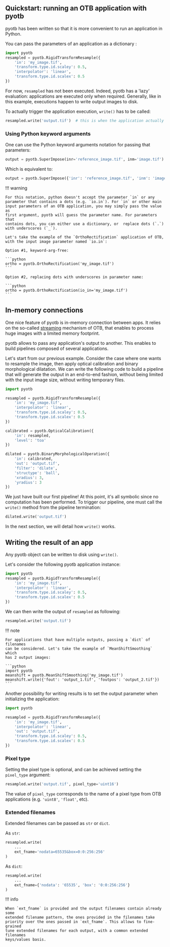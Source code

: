 ## Quickstart: running an OTB application with pyotb

pyotb has been written so that it is more convenient to run an application in 
Python.

You can pass the parameters of an application as a dictionary :

```python
import pyotb
resampled = pyotb.RigidTransformResample({
    'in': 'my_image.tif', 
    'transform.type.id.scaley': 0.5,
    'interpolator': 'linear', 
    'transform.type.id.scalex': 0.5
})
```

For now, `resampled` has not been executed. Indeed, pyotb has a 'lazy' 
evaluation: applications are executed only when required. Generally, like in 
this example, executions happen to write output images to disk. 

To actually trigger the application execution, `write()` has to be called:

```python
resampled.write('output.tif')  # this is when the application actually runs
```

### Using Python keyword arguments

One can use the Python keyword arguments notation for passing that parameters:

```python
output = pyotb.SuperImpose(inr='reference_image.tif', inm='image.tif')
```

Which is equivalent to:

```python
output = pyotb.SuperImpose({'inr': 'reference_image.tif', 'inm': 'image.tif'})
```

!!! warning

    For this notation, python doesn't accept the parameter `in` or any 
    parameter that contains a dots (e.g. `io.in`). For `in` or other main 
    input parameters of an OTB application, you may simply pass the value as 
    first argument, pyotb will guess the parameter name. For parameters that 
    contains dots, you can either use a dictionary, or  replace dots (`.`) 
    with underscores (`_`). 

    Let's take the example of the `OrthoRectification` application of OTB, 
    with the input image parameter named `io.in`:

    Option #1, keyword-arg-free:

    ```python
    ortho = pyotb.OrthoRectification('my_image.tif')
    ```
    
    Option #2, replacing dots with underscores in parameter name: 

    ```python
    ortho = pyotb.OrthoRectification(io_in='my_image.tif')
    ``` 

## In-memory connections

One nice feature of pyotb is in-memory connection between apps. It relies on 
the so-called [streaming](https://www.orfeo-toolbox.org/CookBook/C++/StreamingAndThreading.html)
mechanism of OTB, that enables to process huge images with a limited memory 
footprint.

pyotb allows to pass any application's output to another. This enables to 
build pipelines composed of several applications.

Let's start from our previous example. Consider the case where one wants to 
resample the image, then apply optical calibration and binary morphological 
dilatation. We can write the following code to build a pipeline that will
generate the output in an end-to-end fashion, without being limited with the 
input image size, without writing temporary files.

```python
import pyotb

resampled = pyotb.RigidTransformResample({
    'in': 'my_image.tif', 
    'interpolator': 'linear',
    'transform.type.id.scaley': 0.5, 
    'transform.type.id.scalex': 0.5
})

calibrated = pyotb.OpticalCalibration({
    'in': resampled, 
    'level': 'toa'
}) 

dilated = pyotb.BinaryMorphologicalOperation({
    'in': calibrated, 
    'out': 'output.tif', 
    'filter': 'dilate',
    'structype': 'ball', 
    'xradius': 3, 
    'yradius': 3
})
```

We just have built our first pipeline! At this point, it's all symbolic since 
no computation has been performed. To trigger our pipeline, one must call the 
`write()` method from the pipeline termination:

```python
dilated.write('output.tif')
```

In the next section, we will detail how `write()` works. 

## Writing the result of an app

Any pyotb object can be written to disk using `write()`.

Let's consider the following pyotb application instance:

```python
import pyotb
resampled = pyotb.RigidTransformResample({
    'in': 'my_image.tif', 
    'interpolator': 'linear',
    'transform.type.id.scaley': 0.5,
    'transform.type.id.scalex': 0.5
})
```

We can then write the output of `resampled` as following:

```python
resampled.write('output.tif')
```

!!! note

    For applications that have multiple outputs, passing a `dict` of filenames 
    can be considered. Let's take the example of `MeanShiftSmoothing` which 
    has 2 output images:

    ```python
    import pyotb
    meanshift = pyotb.MeanShiftSmoothing('my_image.tif')
    meanshift.write({'fout': 'output_1.tif', 'foutpos': 'output_2.tif'})
    ```

Another possibility for writing results is to set the output parameter when 
initializing the application:

```python
import pyotb

resampled = pyotb.RigidTransformResample({
    'in': 'my_image.tif', 
    'interpolator': 'linear', 
    'out': 'output.tif',
    'transform.type.id.scaley': 0.5,
    'transform.type.id.scalex': 0.5
})
```

### Pixel type

Setting the pixel type is optional, and can be achieved setting the 
`pixel_type` argument: 

```python
resampled.write('output.tif', pixel_type='uint16')
```

The value of `pixel_type` corresponds to the name of a pixel type from OTB 
applications (e.g. `'uint8'`, `'float'`, etc).

### Extended filenames

Extended filenames can be passed as `str` or `dict`.

As `str`:

```python
resampled.write(
    ...
    ext_fname='nodata=65535&box=0:0:256:256'
)
```

As `dict`:

```python
resampled.write(
    ...
    ext_fname={'nodata': '65535', 'box': '0:0:256:256'}
)
```

!!! info

    When `ext_fname` is provided and the output filenames contain already some 
    extended filename pattern, the ones provided in the filenames take 
    priority over the ones passed in `ext_fname`. This allows to fine-grained 
    tune extended filenames for each output, with a common extended filenames 
    keys/values basis.
